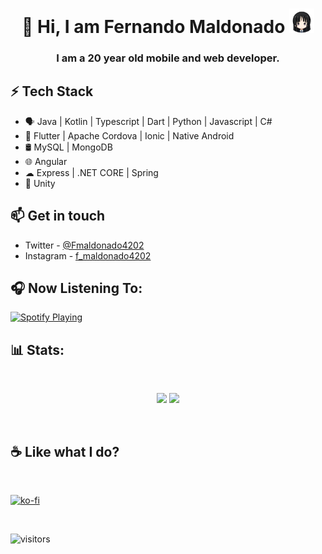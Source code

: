 <h1 align="center">👋 Hi, I am Fernando Maldonado <img   src="./images/klipartz.com.png" width="40px" ></h1>


<h3 align="center"> I am a 20 year old mobile and web developer.</h3>


## ⚡ Tech Stack

- 🗣 Java | Kotlin | Typescript | Dart | Python | Javascript | C#
- 📱 Flutter | Apache Cordova | Ionic | Native Android
- 🛢️ MySQL | MongoDB
- 🌐 Angular
- ☁ Express | .NET CORE | Spring
- 💠 Unity

## 📫 Get in touch

- Twitter - [@Fmaldonado4202](https://twitter.com/Fmaldonado4202)
- Instagram - [f_maldonado4202](https://www.instagram.com/f_maldonado4202/?hl=es-la)


## 🎧 Now Listening To: 


[<img src="https://spotify-readme-flame.vercel.app/api/spotify" alt="Spotify Playing" width="425" />](https://open.spotify.com/user/fmaldonado60)

## 📊 Stats: 

<br>

<p align="center" >
<img width="57%" src="https://github-readme-stats.vercel.app/api?username=fmaldonado6&theme=dracula&show_icons=true&count_private=true&hide=issues&line_height=24">
<span width="100px" height="20px"></span>
<img  width="40%" src="https://github-readme-stats.vercel.app/api/top-langs/?username=fmaldonado6&layout=compact&theme=dracula">
 </p>

<br>

## ☕ Like what I do?
<br>

[![ko-fi](https://ko-fi.com/img/githubbutton_sm.svg)](https://ko-fi.com/U7U54JOMU)

<br>

![visitors](https://visitor-badge.glitch.me/badge?page_id=Fmaldonado6)


